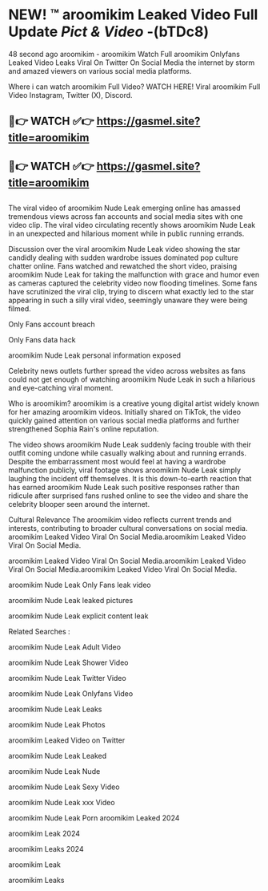 # NEW! ™ aroomikim Leaked Video Full Update *Pict & Video* -(bTDc8)
48 second ago aroomikim - aroomikim Watch Full aroomikim Onlyfans Leaked Video Leaks Viral On Twitter On Social Media the internet by storm and amazed viewers on various social media platforms.

Where i can watch aroomikim Full Video? WATCH HERE! Viral aroomikim Full Video Instagram, Twitter (X), Discord.

## 🔴👉 WATCH ✅👉 https://gasmel.site?title=aroomikim
## 🔴👉 WATCH ✅👉 https://gasmel.site?title=aroomikim
##

The viral video of aroomikim Nude Leak emerging online has amassed tremendous views across fan accounts and social media sites with one video clip. The viral video circulating recently shows aroomikim Nude Leak in an unexpected and hilarious moment while in public running errands.


Discussion over the viral aroomikim Nude Leak video showing the star candidly dealing with sudden wardrobe issues dominated pop culture chatter online. Fans watched and rewatched the short video, praising aroomikim Nude Leak for taking the malfunction with grace and humor even as cameras captured the celebrity video now flooding timelines. Some fans have scrutinized the viral clip, trying to discern what exactly led to the star appearing in such a silly viral video, seemingly unaware they were being filmed.


Only Fans account breach

Only Fans data hack

aroomikim Nude Leak personal information exposed

Celebrity news outlets further spread the video across websites as fans could not get enough of watching aroomikim Nude Leak in such a hilarious and eye-catching viral moment.


Who is aroomikim? aroomikim is a creative young digital artist widely known for her amazing aroomikim videos. Initially shared on TikTok, the video quickly gained attention on various social media platforms and further strengthened Sophia Rain's online reputation.

The video shows aroomikim Nude Leak suddenly facing trouble with their outfit coming undone while casually walking about and running errands. Despite the embarrassment most would feel at having a wardrobe malfunction publicly, viral footage shows aroomikim Nude Leak simply laughing the incident off themselves. It is this down-to-earth reaction that has earned aroomikim Nude Leak such positive responses rather than ridicule after surprised fans rushed online to see the video and share the celebrity blooper seen around the internet.

Cultural Relevance The aroomikim video reflects current trends and interests, contributing to broader cultural conversations on social media.
aroomikim Leaked Video Viral On Social Media.aroomikim Leaked Video Viral On Social Media.

aroomikim Leaked Video Viral On Social Media.aroomikim Leaked Video Viral On Social Media.aroomikim Leaked Video Viral On Social Media.

aroomikim Nude Leak Only Fans leak video

aroomikim Nude Leak leaked pictures

aroomikim Nude Leak explicit content leak

Related Searches :


aroomikim Nude Leak Adult Video

aroomikim Nude Leak Shower Video

aroomikim Nude Leak Twitter Video

aroomikim Nude Leak Onlyfans Video

aroomikim Nude Leak Leaks

aroomikim Nude Leak Photos

aroomikim Leaked Video on Twitter

aroomikim Nude Leak Leaked

aroomikim Nude Leak Nude

aroomikim Nude Leak Sexy Video

aroomikim Nude Leak xxx Video

aroomikim Nude Leak Porn
aroomikim Leaked 2024

aroomikim Leak 2024

aroomikim Leaks 2024

aroomikim Leak

aroomikim Leaks
